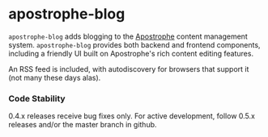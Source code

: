 # apostrophe-blog

`apostrophe-blog` adds blogging to the [Apostrophe](http://github.com/punkave/apostrophe) content management system. `apostrophe-blog` provides both backend and frontend components, including a friendly UI built on Apostrophe's rich content editing features.

An RSS feed is included, with autodiscovery for browsers that support it (not many these days alas).

### Code Stability

0.4.x releases receive bug fixes only. For active development, follow 0.5.x releases and/or the master branch in github.
